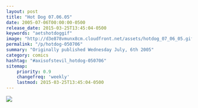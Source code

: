 ```yaml
---
layout: post
title: "Hot Dog 07.06.05"
date: 2005-07-06T00:00:00-0500
release_date: 2015-03-25T13:45:04-0500
keywords: "aetshotdoggif"
image: "http://d3e878vmunx8cm.cloudfront.net/assets/hotdog_07_06_05.gif"
permalink: "/p/hotdog-050706"
summary: "Originally published Wednesday July, 6th 2005"
category: comics
hashtag: "#axisofstevil_hotdog-050706"
sitemap:
    priority: 0.9
    changefreq: 'weekly'
    lastmod: 2015-03-25T13:45:04-0500
---
```


![](http://d3e878vmunx8cm.cloudfront.net/assets/hotdog_07_06_05.gif)
